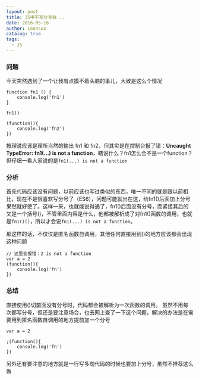 ```yaml
---
layout: post
title: JS中不写分号会...
date: 2016-05-16
author: Leonsux
catalog: true
tags: 
  - JS
---
```


### 问题

今天突然遇到了一个让我有点摸不着头脑的事儿，大致是这么个情况

```
function fn1 () {
    console.log('fn1')
}

fn1()

(function(){
    console.log('fn2')
})
```

按理说应该是理所当然的输出 fn1 和 fn2，但其实是在控制台报了错：**Uncaught TypeError: fn1(...) is not a function**，瞎说什么？fn1怎么会不是一个function？但仔细一看人家说的是`fn1(...) is not a function`

### 分析

首先代码应该没有问题，以前应该也写过类似的东西，唯一不同的就是跟以前相比，现在不是很喜欢写分号了（ES6），问题可能就出在这，给fn1()后面加上分号果然就好使了。这样一来，也就能说得通了，fn1()后面没有分号，而紧接其后的又是一个括号()，不管里面内容是什么，他都被解析成了对fn1()函数的调用，也就是`fn1()()`，所以才会说`fn1(...) is not a function`。

那这样的话，不仅仅是匿名函数自调用，其他任何直接用到()的地方应该都会出现这种问题

```
// 这里会报错：2 is not a function
var a = 2
(function(){
    console.log('fn')
})
```

### 总结

直接使用()切前面没有分号时，代码都会被解析为一次函数的调用。
虽然不用每次都写分号，但还是要注意场合，也去网上查了一下这个问题，解决的办法是在需要用到匿名函数自调用的地方提前加一个分号
```
var a = 2

;(function(){
    console.log('fn')
})
```

另外还有要注意的地方就是一行写多句代码的时候也要加上分号，虽然不推荐这么做
